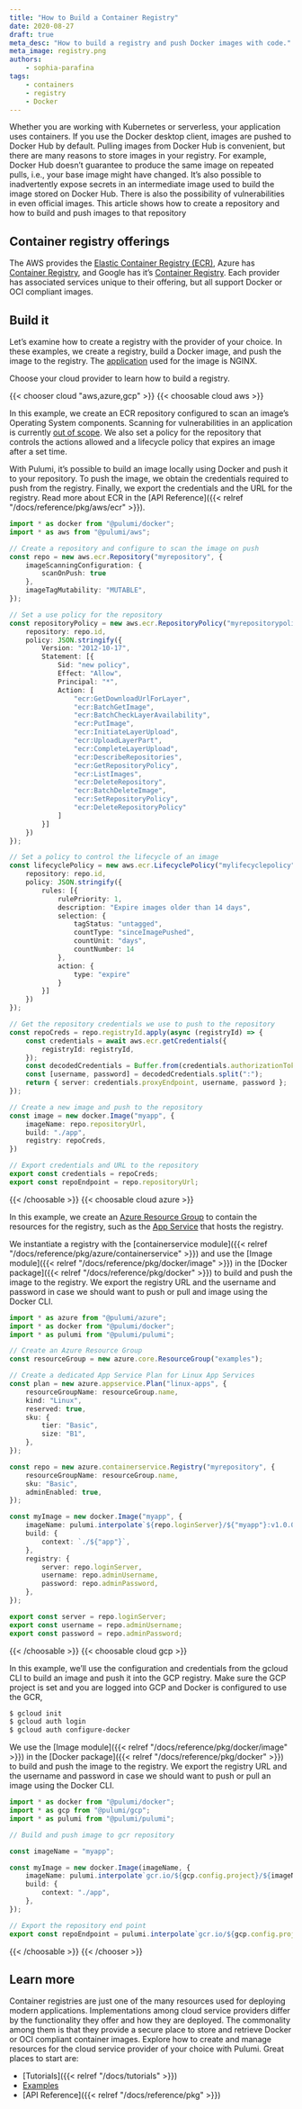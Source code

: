 ```yaml
---
title: "How to Build a Container Registry"
date: 2020-08-27
draft: true
meta_desc: "How to build a registry and push Docker images with code."
meta_image: registry.png
authors:
    - sophia-parafina
tags:
    - containers
    - registry
    - Docker
---
```


Whether you are working with Kubernetes or serverless, your application uses containers. If you use the Docker desktop client, images are pushed to Docker Hub by default. Pulling images from Docker Hub is convenient, but there are many reasons to store images in your registry. For example, Docker Hub doesn’t guarantee to produce the same image on repeated pulls, i.e., your base image might have changed. It’s also possible to inadvertently expose secrets in an intermediate image used to build the image stored on Docker Hub. There is also the possibility of vulnerabilities in even official images. This article shows how to create a repository and how to build and push images to that repository

<!--more-->

## Container registry offerings

The AWS provides the [Elastic Container Registry (ECR)](https://aws.amazon.com/ecr/), Azure has  [Container Registry](https://azure.microsoft.com/en-us/services/container-registry/), and Google has it’s [Container Registry](https://cloud.google.com/container-registry). Each provider has associated services unique to their offering, but all support Docker or OCI compliant images.

## Build it

Let’s examine how to create a registry with the provider of your choice. In these examples, we create a registry, build a Docker image, and push the image to the registry. The [application](https://github.com/pulumi/examples/tree/master/aws-ts-containers/app) used for the image is NGINX.

Choose your cloud provider to learn how to build a registry.

{{< chooser cloud "aws,azure,gcp" >}}
{{< choosable cloud aws >}}

In this example, we create an ECR repository configured to scan an image’s Operating System components. Scanning for vulnerabilities in an application is currently [out of scope](https://aws.amazon.com/blogs/containers/amazon-ecr-native-container-image-scanning/). We also set a policy for the repository that controls the actions allowed and a lifecycle policy that expires an image after a set time.

With Pulumi, it’s possible to build an image locally using Docker and push it to your repository. To push the image, we obtain the credentials required to push from the registry. Finally, we export the credentials and the URL for the registry. Read more about ECR in the [API Reference]({{< relref "/docs/reference/pkg/aws/ecr" >}}).

```typescript
import * as docker from "@pulumi/docker";
import * as aws from "@pulumi/aws";

// Create a repository and configure to scan the image on push
const repo = new aws.ecr.Repository("myrepository", {
    imageScanningConfiguration: {
        scanOnPush: true
    },
    imageTagMutability: "MUTABLE",
});

// Set a use policy for the repository
const repositoryPolicy = new aws.ecr.RepositoryPolicy("myrepositorypolicy", {
    repository: repo.id,
    policy: JSON.stringify({
        Version: "2012-10-17",
        Statement: [{
            Sid: "new policy",
            Effect: "Allow",
            Principal: "*",
            Action: [
                "ecr:GetDownloadUrlForLayer",
                "ecr:BatchGetImage",
                "ecr:BatchCheckLayerAvailability",
                "ecr:PutImage",
                "ecr:InitiateLayerUpload",
                "ecr:UploadLayerPart",
                "ecr:CompleteLayerUpload",
                "ecr:DescribeRepositories",
                "ecr:GetRepositoryPolicy",
                "ecr:ListImages",
                "ecr:DeleteRepository",
                "ecr:BatchDeleteImage",
                "ecr:SetRepositoryPolicy",
                "ecr:DeleteRepositoryPolicy"
            ]
        }]
    })
});

// Set a policy to control the lifecycle of an image
const lifecyclePolicy = new aws.ecr.LifecyclePolicy("mylifecyclepolicy", {
    repository: repo.id,
    policy: JSON.stringify({
        rules: [{
            rulePriority: 1,
            description: "Expire images older than 14 days",
            selection: {
                tagStatus: "untagged",
                countType: "sinceImagePushed",
                countUnit: "days",
                countNumber: 14
            },
            action: {
                type: "expire"
            }
        }]
    })
});

// Get the repository credentials we use to push to the repository
const repoCreds = repo.registryId.apply(async (registryId) => {
    const credentials = await aws.ecr.getCredentials({
        registryId: registryId,
    });
    const decodedCredentials = Buffer.from(credentials.authorizationToken, "base64").toString();
    const [username, password] = decodedCredentials.split(":");
    return { server: credentials.proxyEndpoint, username, password };
});

// Create a new image and push to the repository
const image = new docker.Image("myapp", {
    imageName: repo.repositoryUrl,
    build: "./app",
    registry: repoCreds,
})

// Export credentials and URL to the repository
export const credentials = repoCreds;
export const repoEndpoint = repo.repositoryUrl;
```

{{< /choosable >}}
{{< choosable cloud azure >}}

In this example, we create an [Azure Resource Group](https://docs.microsoft.com/en-us/azure/azure-resource-manager/management/manage-resource-groups-portal#what-is-a-resource-group) to contain the resources for the registry, such as the [App Service](https://docs.microsoft.com/en-us/azure/app-service/) that hosts the registry.

We instantiate a registry with the [containerservice module]({{< relref "/docs/reference/pkg/azure/containerservice" >}}) and use the [Image module]({{< relref "/docs/reference/pkg/docker/image" >}}) in the [Docker package]({{< relref "/docs/reference/pkg/docker" >}}) to build and push the image to the registry. We export the registry URL and the username and password in case we should want to push or pull and image using the Docker CLI.

```typescript
import * as azure from "@pulumi/azure";
import * as docker from "@pulumi/docker";
import * as pulumi from "@pulumi/pulumi";

// Create an Azure Resource Group
const resourceGroup = new azure.core.ResourceGroup("examples");

// Create a dedicated App Service Plan for Linux App Services
const plan = new azure.appservice.Plan("linux-apps", {
    resourceGroupName: resourceGroup.name,
    kind: "Linux",
    reserved: true,
    sku: {
        tier: "Basic",
        size: "B1",
    },
});

const repo = new azure.containerservice.Registry("myrepository", {
    resourceGroupName: resourceGroup.name,
    sku: "Basic",
    adminEnabled: true,
});

const myImage = new docker.Image("myapp", {
    imageName: pulumi.interpolate`${repo.loginServer}/${"myapp"}:v1.0.0`,
    build: {
        context: `./${"app"}`,
    },
    registry: {
        server: repo.loginServer,
        username: repo.adminUsername,
        password: repo.adminPassword,
    },
});

export const server = repo.loginServer;
export const username = repo.adminUsername;
export const password = repo.adminPassword;
```

{{< /choosable >}}
{{< choosable cloud gcp >}}

In this example, we’ll use the configuration and credentials from the gcloud CLI to build an image and push it into the GCP registry. Make sure the GCP project is set and you are logged into GCP and Docker is configured to use the GCR,

```bash
$ gcloud init
$ gcloud auth login
$ gcloud auth configure-docker
```

We use the [Image module]({{< relref "/docs/reference/pkg/docker/image" >}}) in the [Docker package]({{< relref "/docs/reference/pkg/docker" >}}) to build and push the image to the registry. We export the registry URL and the username and password in case we should want to push or pull an image using the Docker CLI.

```typescript
import * as docker from "@pulumi/docker";
import * as gcp from "@pulumi/gcp";
import * as pulumi from "@pulumi/pulumi";

// Build and push image to gcr repository

const imageName = "myapp";

const myImage = new docker.Image(imageName, {
    imageName: pulumi.interpolate`gcr.io/${gcp.config.project}/${imageName}:latest`,
    build: {
        context: "./app",
    },
});

// Export the repository end point
export const repoEndpoint = pulumi.interpolate`gcr.io/${gcp.config.project}`;
```

{{< /choosable >}}
{{< /chooser >}}

## Learn more

Container registries are just one of the many resources used for deploying modern applications. Implementations among cloud service providers differ by the functionality they offer and how they are deployed. The commonality among them is that they provide a secure place to store and retrieve Docker or OCI compliant container images. Explore how to create and manage resources for the cloud service provider of your choice with Pulumi. Great places to start are:

- [Tutorials]({{< relref "/docs/tutorials" >}})
- [Examples](https://github.com/pulumi/examples)
- [API Reference]({{< relref "/docs/reference/pkg" >}})
